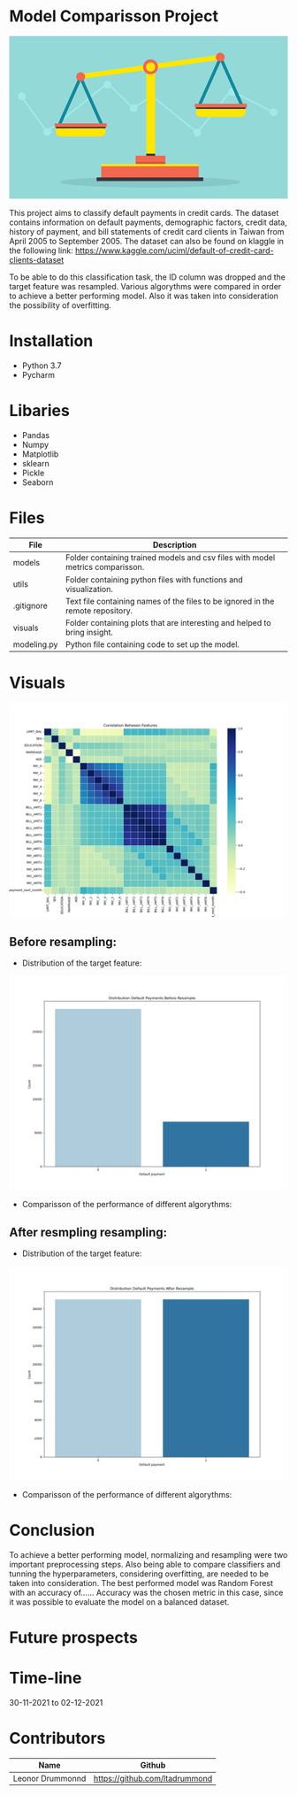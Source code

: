 # Model Comparisson Project

<img src="https://github.com/ltadrummond/challenge-model-comparisson/blob/main/visuals/readme_intro_pic.png">

This project aims to classify default payments in credit cards. The dataset contains information on default payments, demographic factors, credit data, history of payment, and bill statements of credit card clients in Taiwan from April 2005 to September 2005. The dataset can also be found on klaggle in the following link: https://www.kaggle.com/uciml/default-of-credit-card-clients-dataset

To be able to do this classification task, the ID column was dropped and the target feature was resampled. Various algorythms were compared in order to achieve a better performing model. Also it was taken into consideration the possibility of overfitting.


# Installation
* Python 3.7
* Pycharm


# Libaries
* Pandas
* Numpy
* Matplotlib
* sklearn
* Pickle
* Seaborn



# Files


| File                        | Description                                                     |
|-----------------------------|-----------------------------------------------------------------|
| models                | Folder containing trained models and csv files with model metrics comparisson. |
| utils             | Folder containing python files with functions and visualization.|
|.gitignore  | Text file containing names of the files to be ignored in the remote repository. |
| visuals            | Folder containing plots that are interesting and helped to bring insight.  |
| modeling.py            | Python file containing code to set up the model. |


# Visuals

<img src="https://github.com/ltadrummond/challenge-model-comparisson/blob/main/visuals/correlation_feautures.png">


## Before resampling:

* Distribution of the target feature:
<img src="https://github.com/ltadrummond/challenge-model-comparisson/blob/main/visuals/target_features_distribution.png">


* Comparisson of the performance of different algorythms:



## After resmpling resampling:

* Distribution of the target feature:

<img src="https://github.com/ltadrummond/challenge-model-comparisson/blob/main/visuals/target_features_after_resampling.png">


* Comparisson of the performance of different algorythms:




# Conclusion
To achieve a better performing model, normalizing and resampling were two important preprocessing steps. Also being able to compare classifiers and tunning the hyperparameters, considering overfitting, are needed to be taken into consideration.
The best performed model was Random Forest with an accuracy of......
Accuracy was the chosen metric in this case, since it was possible to evaluate the model on a balanced dataset.



# Future prospects


# Time-line
30-11-2021 to 02-12-2021

# Contributors
| Name                  | Github                                 |
|-----------------------|----------------------------------------|
|Leonor Drummonnd      | https://github.com/ltadrummond              |
